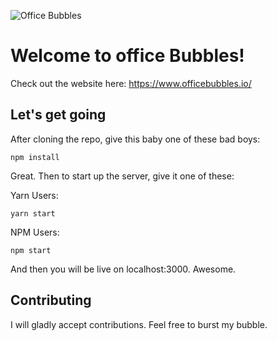 
![Office Bubbles](https://image.ibb.co/e51Lye/Office_Bubbles.gif "Office Bubbles")

# Welcome to office Bubbles!
Check out the website here:
https://www.officebubbles.io/

## Let's get going
After cloning the repo, give this baby one of these bad boys:

```
npm install
```

Great. Then to start up the server, give it one of these:

Yarn Users:
```
yarn start
```

NPM Users:
```
npm start
```

And then you will be live on localhost:3000. Awesome.

## Contributing
I will gladly accept contributions. Feel free to burst my bubble.
